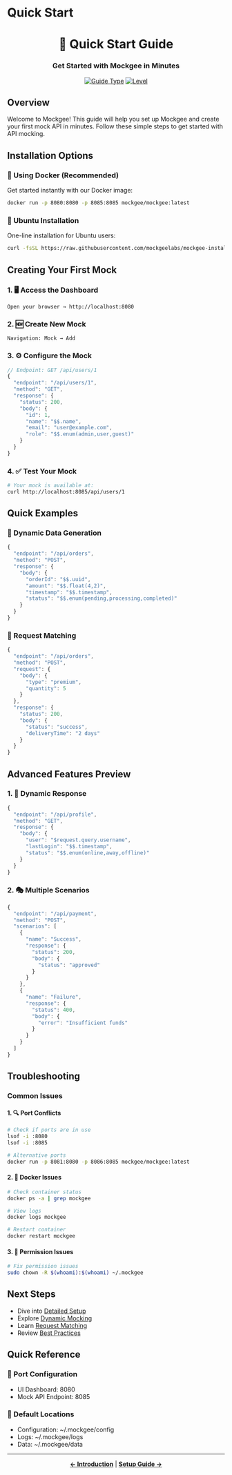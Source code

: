 # Quick Start

<div align="center">

# 🚀 Quick Start Guide
### Get Started with Mockgee in Minutes

[![Guide Type](https://img.shields.io/badge/Guide-Getting_Started-success?style=for-the-badge)](https://docs.mockgee.com/getting-started/quickstart)
[![Level](https://img.shields.io/badge/Level-Beginner-blue?style=for-the-badge)](https://docs.mockgee.com/getting-started/quickstart)

</div>

## Overview

Welcome to Mockgee! This guide will help you set up Mockgee and create your first mock API in minutes. Follow these simple steps to get started with API mocking.

## Installation Options

### 🐳 Using Docker (Recommended)

Get started instantly with our Docker image:

```bash
docker run -p 8080:8080 -p 8085:8085 mockgee/mockgee:latest
```

### 🐧 Ubuntu Installation

One-line installation for Ubuntu users:

```bash
curl -fsSL https://raw.githubusercontent.com/mockgeelabs/mockgee-install/main/mockgee.sh -o mockgee.sh && chmod +x mockgee.sh && ./mockgee.sh install
```

## Creating Your First Mock

### 1. 🖥️ Access the Dashboard
```
Open your browser → http://localhost:8080
```

### 2. 🆕 Create New Mock
```
Navigation: Mock → Add
```

### 3. ⚙️ Configure the Mock

```javascript
// Endpoint: GET /api/users/1
{
  "endpoint": "/api/users/1",
  "method": "GET",
  "response": {
    "status": 200,
    "body": {
      "id": 1,
      "name": "$$.name",
      "email": "user@example.com",
      "role": "$$.enum(admin,user,guest)"
    }
  }
}
```

### 4. ✅ Test Your Mock
```bash
# Your mock is available at:
curl http://localhost:8085/api/users/1
```

## Quick Examples

### 🎲 Dynamic Data Generation

```javascript
{
  "endpoint": "/api/orders",
  "method": "POST",
  "response": {
    "body": {
      "orderId": "$$.uuid",
      "amount": "$$.float(4,2)",
      "timestamp": "$$.timestamp",
      "status": "$$.enum(pending,processing,completed)"
    }
  }
}
```

### 🎯 Request Matching

```javascript
{
  "endpoint": "/api/orders",
  "method": "POST",
  "request": {
    "body": {
      "type": "premium",
      "quantity": 5
    }
  },
  "response": {
    "status": 200,
    "body": {
      "status": "success",
      "deliveryTime": "2 days"
    }
  }
}
```

## Advanced Features Preview

### 1. 🔄 Dynamic Response
```javascript
{
  "endpoint": "/api/profile",
  "method": "GET",
  "response": {
    "body": {
      "user": "$request.query.username",
      "lastLogin": "$$.timestamp",
      "status": "$$.enum(online,away,offline)"
    }
  }
}
```

### 2. 🎭 Multiple Scenarios
```javascript
{
  "endpoint": "/api/payment",
  "method": "POST",
  "scenarios": [
    {
      "name": "Success",
      "response": {
        "status": 200,
        "body": {
          "status": "approved"
        }
      }
    },
    {
      "name": "Failure",
      "response": {
        "status": 400,
        "body": {
          "error": "Insufficient funds"
        }
      }
    }
  ]
}
```

## Troubleshooting

### Common Issues

#### 1. 🔍 Port Conflicts
```bash
# Check if ports are in use
lsof -i :8080
lsof -i :8085

# Alternative ports
docker run -p 8081:8080 -p 8086:8085 mockgee/mockgee:latest
```

#### 2. 🐳 Docker Issues
```bash
# Check container status
docker ps -a | grep mockgee

# View logs
docker logs mockgee

# Restart container
docker restart mockgee
```

#### 3. 🔑 Permission Issues
```bash
# Fix permission issues
sudo chown -R $(whoami):$(whoami) ~/.mockgee
```

## Next Steps

- Dive into [Detailed Setup](setup.md)
- Explore [Dynamic Mocking](../features/dynamic-mock.md)
- Learn [Request Matching](../features/request-matcher.md)
- Review [Best Practices](../guides/best-practices.md)

## Quick Reference

### 🔧 Port Configuration
- UI Dashboard: 8080
- Mock API Endpoint: 8085

### 📁 Default Locations
- Configuration: ~/.mockgee/config
- Logs: ~/.mockgee/logs
- Data: ~/.mockgee/data

---

<div align="center">

**[← Introduction](../README.md)** | **[Setup Guide →](setup.md)**

</div>